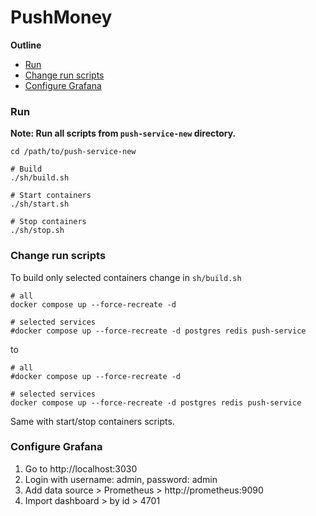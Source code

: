 # PushMoney

**Outline**

- [Run](#run)
- [Change run scripts](#change-run-scripts)
- [Configure Grafana](#configure-grafana)

### Run

**Note: Run all scripts from `push-service-new` directory.**

```shell
cd /path/to/push-service-new

# Build
./sh/build.sh

# Start containers
./sh/start.sh

# Stop containers
./sh/stop.sh
```

### Change run scripts

To build only selected containers change in `sh/build.sh`

```shell
# all
docker compose up --force-recreate -d

# selected services
#docker compose up --force-recreate -d postgres redis push-service
```

to

```shell
# all
#docker compose up --force-recreate -d

# selected services
docker compose up --force-recreate -d postgres redis push-service
```

Same with start/stop containers scripts.

### Configure Grafana

1. Go to http://localhost:3030
2. Login with username: admin, password: admin
3. Add data source > Prometheus > http://prometheus:9090
4. Import dashboard > by id > 4701

